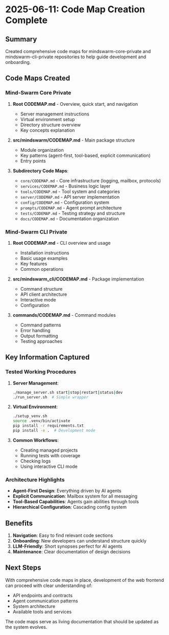 # 2025-06-11: Code Map Creation Complete

## Summary
Created comprehensive code maps for mindswarm-core-private and mindswarm-cli-private repositories to help guide development and onboarding.

## Code Maps Created

### Mind-Swarm Core Private
1. **Root CODEMAP.md** - Overview, quick start, and navigation
   - Server management instructions
   - Virtual environment setup
   - Directory structure overview
   - Key concepts explanation

2. **src/mindswarm/CODEMAP.md** - Main package structure
   - Module organization
   - Key patterns (agent-first, tool-based, explicit communication)
   - Entry points

3. **Subdirectory Code Maps**:
   - `core/CODEMAP.md` - Core infrastructure (logging, mailbox, protocols)
   - `services/CODEMAP.md` - Business logic layer
   - `tools/CODEMAP.md` - Tool system and categories
   - `server/CODEMAP.md` - API server implementation
   - `config/CODEMAP.md` - Configuration system
   - `prompts/CODEMAP.md` - Agent prompt architecture
   - `tests/CODEMAP.md` - Testing strategy and structure
   - `docs/CODEMAP.md` - Documentation organization

### Mind-Swarm CLI Private
1. **Root CODEMAP.md** - CLI overview and usage
   - Installation instructions
   - Basic usage examples
   - Key features
   - Common operations

2. **src/mindswarm_cli/CODEMAP.md** - Package implementation
   - Command structure
   - API client architecture
   - Interactive mode
   - Configuration

3. **commands/CODEMAP.md** - Command modules
   - Command patterns
   - Error handling
   - Output formatting
   - Testing approaches

## Key Information Captured

### Tested Working Procedures
1. **Server Management**:
   ```bash
   ./manage_server.sh start|stop|restart|status|dev
   ./run_server.sh  # Simple wrapper
   ```

2. **Virtual Environment**:
   ```bash
   ./setup_venv.sh
   source .venv/bin/activate
   pip install -r requirements.txt
   pip install -e .  # Development mode
   ```

3. **Common Workflows**:
   - Creating managed projects
   - Running tests with coverage
   - Checking logs
   - Using interactive CLI mode

### Architecture Highlights
- **Agent-First Design**: Everything driven by AI agents
- **Explicit Communication**: Mailbox system for all messaging
- **Tool-Based Capabilities**: Agents gain abilities through tools
- **Hierarchical Configuration**: Cascading config system

## Benefits
1. **Navigation**: Easy to find relevant code sections
2. **Onboarding**: New developers can understand structure quickly
3. **LLM-Friendly**: Short synopses perfect for AI agents
4. **Maintenance**: Clear documentation of design decisions

## Next Steps
With comprehensive code maps in place, development of the web frontend can proceed with clear understanding of:
- API endpoints and contracts
- Agent communication patterns
- System architecture
- Available tools and services

The code maps serve as living documentation that should be updated as the system evolves.